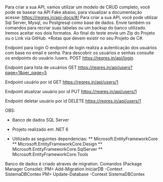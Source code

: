 Para criar a sua API, vamos utilizar um modelo de CRUD completo, você pode se basear na API Fake abaixo, para visualizar a documentação acesse:
https://reqres.in/api-docs/#/
Para criar a sua API, você pode utilizar Sql Server, Mysql, ou Postgresql como base de dados.
Envie também os comandos para recriar suas tabelas ou um backup do banco utilizado. Iremos aceitar nos dois formatos.
Ao final do teste envie um Zip do Projeto ou o Link via GitHub.
*Rotas que devem existir no seu Projeto de C#.

Endpoint para login
O endpoint de login realiza a autenticação dos usuários com base no email e senha. Para descobrir os usuários e senhas consulte os endpoints do usuário /users.
POST https://reqres.in/api/login

Endpoint para lista de usuários
GET https://reqres.in/api/users?page=1&per_page=5

Endpoint usuário por id
GET https://reqres.in/api/users/1

Endpoint atualizar usuário por id
PUT https://reqres.in/api/users/1

Endpoint deletar usuário por id
DELETE https://reqres.in/api/users/1


OBS:
- Banco de dados SQL Server

- Projeto realizado em .NET 6

- Utilizado as seguintes dependencias:
** Microsoft.EntityFrameworkCore
** Microsoft.EntityFrameworkCore.Design
** Microsoft.EntityFrameworkCore.SqlServer 
** Microsoft.EntityFrameworkCore.Tools

Banco de dados é criado atraves de migration.
Comandos (Package Manager Console):
PM> Add-Migration IniciarDB -Context SistemaDBContex
PM> Update-Database -Context SistemaDBContex
